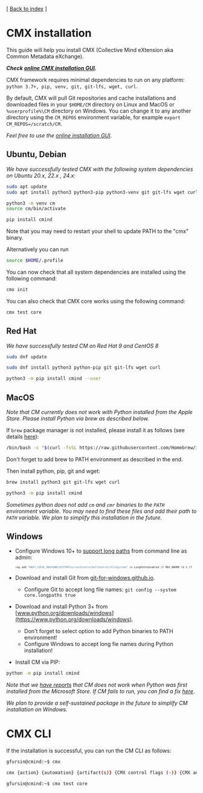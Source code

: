 [ [Back to index](README.md) ]

# CMX installation 

This guide will help you install CMX (Collective Mind eXtension aka Common Metadata eXchange).

***Check [online CMX installation GUI](https://access.cknowledge.org/playground/?action=install).***

CMX framework requires minimal dependencies to run on any platform: `python 3.7+, pip, venv, git, git-lfs, wget, curl`.

By default, CMX will pull Git repositories and cache installations and downloaded files in your `$HOME/CM` directory on Linux and MacOS
or `%userprofile%\CM` directory on Windows.
You can change it to any another directory using the `CM_REPOS` environment variable, for example `export CM_REPOS=/scratch/CM`.

*Feel free to use the [online installation GUI](https://access.cknowledge.org/playground/?action=install)*.

## Ubuntu, Debian

*We have successfully tested CMX with the following system dependencies on Ubuntu 20.x, 22.x , 24.x:*

```bash
sudo apt update
sudo apt install python3 python3-pip python3-venv git git-lfs wget curl

python3 -m venv cm
source cm/bin/activate

pip install cmind
```

Note that you may need to restart your shell to update PATH to the "cmx" binary. 

Alternatively you can run 

```bash
source $HOME/.profile
```

You can now check that all system dependencies are installed using the following command:
```bash
cmx init
```
You can also check that CMX core works using the following command:
```bash
cmx test core
```

## Red Hat

*We have successfully tested CM on Red Hat 9 and CentOS 8*

```bash
sudo dnf update

sudo dnf install python3 python-pip git git-lfs wget curl

python3 -m pip install cmind --user

```


## MacOS

*Note that CM currently does not work with Python installed from the Apple Store.
 Please install Python via brew as described below.*

If `brew` package manager is not installed, please install it as follows (see details [here](https://brew.sh/)):
```bash
/bin/bash -c "$(curl -fsSL https://raw.githubusercontent.com/Homebrew/install/HEAD/install.sh)"
```

Don't forget to add brew to PATH environment as described in the end.

Then install python, pip, git and wget:

```bash
brew install python3 git git-lfs wget curl

python3 -m pip install cmind
```

*Sometimes python does not add `cm` and `cmr` binaries to the `PATH` environment variable.
 You may need to find these files and add their path to `PATH` variable.
 We plan to simplify this installation in the future.*


## Windows

* Configure Windows 10+ to [support long paths](https://learn.microsoft.com/en-us/windows/win32/fileio/maximum-file-path-limitation?tabs=registry#enable-long-paths-in-windows-10-version-1607-and-later) from command line as admin:
  <small>
  <small>
  <small>
  ```bash
  reg add "HKEY_LOCAL_MACHINE\SYSTEM\CurrentControlSet\Control\FileSystem" /v LongPathsEnabled /t REG_DWORD /d 1 /f
  ```
  </small>
  </small>
  </small>
* Download and install Git from [git-for-windows.github.io](https://git-for-windows.github.io).
  * Configure Git to accept long file names: `git config --system core.longpaths true`
* Download and install Python 3+ from [www.python.org/downloads/windows](https://www.python.org/downloads/windows).
  * Don't forget to select option to add Python binaries to PATH environment!
  * Configure Windows to accept long fie names during Python installation!

* Install CM via PIP:

```bash
python -m pip install cmind
```

*Note that we [have reports](https://github.com/mlcommons/ck/issues/844) 
 that CM does not work when Python was first installed from the Microsoft Store.
 If CM fails to run, you can find a fix [here](https://stackoverflow.com/questions/57485491/python-python3-executes-in-command-prompt-but-does-not-run-correctly)*.


*We plan to provide a self-sustained package in the future to simplify CM installation on Windows.*



# CMX CLI

If the installation is successful, you can run the CM CLI as follows:

```bash
gfursin@cmind:~$ cmx

cmx {action} {automation} {artifact(s)} {CMX control flags (-)} {CMX automation flags (--)}
```

```bash
gfursin@cmind:~$ cmx test core
```
